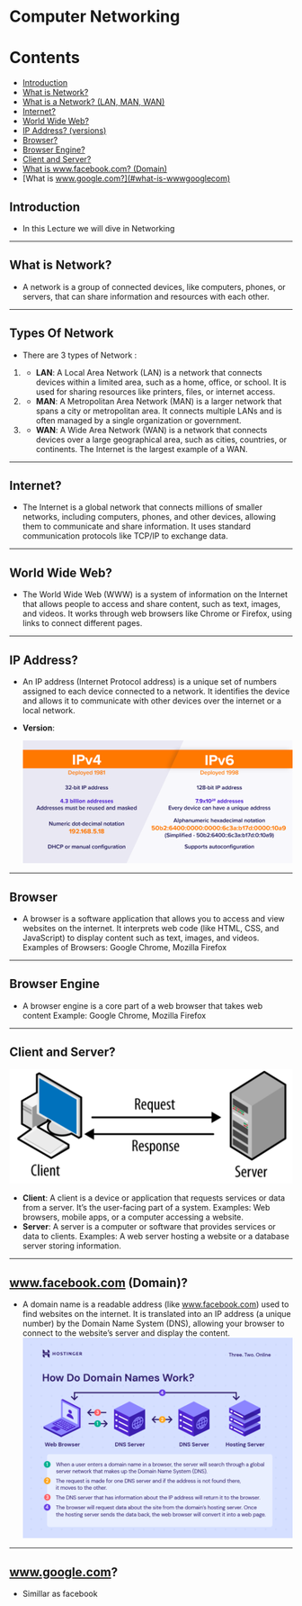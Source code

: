# Computer Networking
# Contents
- [Introduction](#introduction)
- [What is Network?](#what-is-network)
- [What is a Network? (LAN, MAN, WAN)](#what-is-a-network-lan-man-wan)
- [Internet?](#internet)
- [World Wide Web?](#world-wide-web)
- [IP Address? (versions)](#ip-address-versions)
- [Browser?](#browser)
- [Browser Engine?](#browser-engine)
- [Client and Server?](#client-and-server)
- [What is www.facebook.com? (Domain)](#what-is-wwwfacebookcom-domain)
- [What is www.google.com?](#what-is-wwwgooglecom)
  

## Introduction
- In this Lecture we will dive in Networking

-----
## What is Network?
- A network is a group of connected devices, like computers, phones, or servers, that can share information and resources with each other.

----
## Types Of Network
- There are 3 types of Network :
1. - **LAN**: A  Local Area Network (LAN) is a network that connects devices within a limited area, such as a home, office, or school. It 
              is used for sharing resources like printers, files, or internet access.
2. - **MAN**: A  Metropolitan Area Network (MAN) is a larger network that spans a city or metropolitan area. It connects multiple LANs 
              and 
             is often managed by a single organization or government.
3. - **WAN**: A Wide Area Network (WAN) is a network that connects devices over a large geographical area, such as cities, countries, or 
             continents. The Internet is the largest example of a WAN.
----
## Internet?
- The Internet is a global network that connects millions of smaller networks, including computers, phones, and other devices, allowing 
  them to communicate and share information. It uses standard communication protocols like TCP/IP to exchange data.
----
## World Wide Web?
- The World Wide Web (WWW) is a system of information on the Internet that allows people to access and share content, such as text, 
  images, and videos. It works through web browsers like Chrome or Firefox, using links to connect different pages.
-----
## IP Address?
- An IP address (Internet Protocol address) is a unique set of numbers assigned to each device connected to a network. It identifies the 
  device and allows it to communicate with other devices over the internet or a local network.

- **Version**:
  
  ![](/Image/IPv4-vs-IPv6.png)
----
## Browser
- A browser is a software application that allows you to access and view websites on the internet. It interprets web code (like HTML, 
  CSS, and JavaScript) to display content such as text, images, and videos.
  Examples of Browsers: Google Chrome, Mozilla Firefox
----

## Browser Engine 
- A browser engine is a core part of a web browser that takes web content
  Example:  Google Chrome, Mozilla Firefox
----
## Client and Server?
 ![](/Image/client-server-.png)
 
 - **Client**: A client is a device or application that requests services or data from a server. It’s the user-facing part of a system.
               Examples: Web browsers, mobile apps, or a computer accessing a website.
 - **Server**: A server is a computer or software that provides services or data to clients.
              Examples: A web server hosting a website or a database server storing information. 
-----
## www.facebook.com (Domain)?
 - A domain name is a readable address (like www.facebook.com) used to find websites on the internet. It is translated into an IP address (a unique number) by the Domain Name System (DNS), allowing your browser to connect to the website’s server and display the content.
![](/Image/how-do-domain-names-work-.png)
------

## www.google.com? 
- Simillar as facebook 





